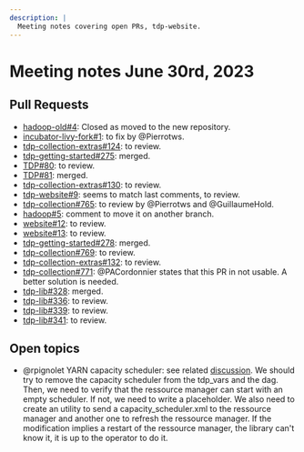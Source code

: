 ```yaml
---
description: |
  Meeting notes covering open PRs, tdp-website.
---
```


# Meeting notes June 30rd, 2023

## Pull Requests

- [hadoop-old#4](https://github.com/TOSIT-IO/hadoop-old/pull/4): Closed as moved to the new repository.
- [incubator-livy-fork#1](https://github.com/TOSIT-IO/incubator-livy-fork/pull/1): to fix by @Pierrotws.
- [tdp-collection-extras#124](https://github.com/TOSIT-IO/tdp-collection-extras/pull/124): to review.
- [tdp-getting-started#275](https://github.com/TOSIT-IO/tdp-getting-started/pull/275): merged.
- [TDP#80](https://github.com/TOSIT-IO/TDP/pull/80): to review.
- [TDP#81](https://github.com/TOSIT-IO/TDP/pull/81): merged.
- [tdp-collection-extras#130](https://github.com/TOSIT-IO/tdp-collection-extras/pull/130): to review.
- [tdp-website#9](https://github.com/TOSIT-IO/tdp-website/pull/9): seems to match last comments, to review.
- [tdp-collection#765](https://github.com/TOSIT-IO/tdp-collection/pull/765): to review by @Pierrotws and @GuillaumeHold.
- [hadoop#5](https://github.com/TOSIT-IO/hadoop/pull/5): comment to move it on another branch.
- [website#12](https://github.com/TOSIT-IO/tdp-website/pull/12): to review.
- [website#13](https://github.com/TOSIT-IO/tdp-website/pull/13): to review.
- [tdp-getting-started#278](https://github.com/TOSIT-IO/tdp-getting-started/pull/278): merged.
- [tdp-collection#769](https://github.com/TOSIT-IO/tdp-collection/pull/769): to review.
- [tdp-collection-extras#132](https://github.com/TOSIT-IO/tdp-collection-extras/pull/132): to review.
- [tdp-collection#771](https://github.com/TOSIT-IO/tdp-collection/pull/771): @PACordonnier states that this PR in not usable. A better solution is needed.
- [tdp-lib#328](https://github.com/TOSIT-IO/tdp-lib/pull/328): merged.
- [tdp-lib#336](https://github.com/TOSIT-IO/tdp-lib/pull/336): to review.
- [tdp-lib#339](https://github.com/TOSIT-IO/tdp-lib/pull/339): to review.
- [tdp-lib#341](https://github.com/TOSIT-IO/tdp-lib/pull/341): to review.

## Open topics

- @rpignolet YARN capacity scheduler: see related [discussion](https://github.com/orgs/TOSIT-IO/discussions/84). We should try to remove the capacity scheduler from the tdp_vars and the dag. Then, we need to verify that the ressource manager can start with an empty scheduler. If not, we need to write a placeholder. We also need to create an utility to send a capacity_scheduler.xml to the ressource manager and another one to refresh the ressource manager. If the modification implies a restart of the ressource manager, the library can't know it, it is up to the operator to do it.
